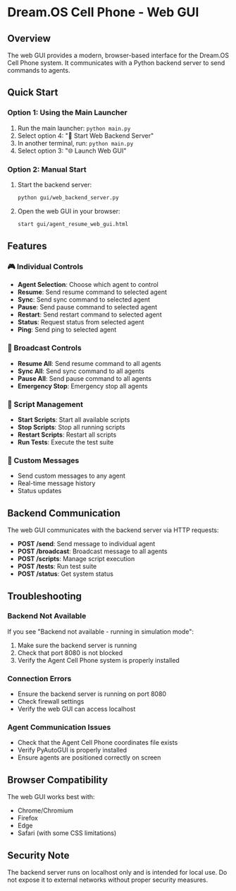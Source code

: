 # Dream.OS Cell Phone - Web GUI

## Overview
The web GUI provides a modern, browser-based interface for the Dream.OS Cell Phone system. It communicates with a Python backend server to send commands to agents.

## Quick Start

### Option 1: Using the Main Launcher
1. Run the main launcher: `python main.py`
2. Select option 4: "🔧 Start Web Backend Server"
3. In another terminal, run: `python main.py`
4. Select option 3: "🌐 Launch Web GUI"

### Option 2: Manual Start
1. Start the backend server:
   ```bash
   python gui/web_backend_server.py
   ```
2. Open the web GUI in your browser:
   ```bash
   start gui/agent_resume_web_gui.html
   ```

## Features

### 🎮 Individual Controls
- **Agent Selection**: Choose which agent to control
- **Resume**: Send resume command to selected agent
- **Sync**: Send sync command to selected agent
- **Pause**: Send pause command to selected agent
- **Restart**: Send restart command to selected agent
- **Status**: Request status from selected agent
- **Ping**: Send ping to selected agent

### 📢 Broadcast Controls
- **Resume All**: Send resume command to all agents
- **Sync All**: Send sync command to all agents
- **Pause All**: Send pause command to all agents
- **Emergency Stop**: Emergency stop all agents

### 🔧 Script Management
- **Start Scripts**: Start all available scripts
- **Stop Scripts**: Stop all running scripts
- **Restart Scripts**: Restart all scripts
- **Run Tests**: Execute the test suite

### 💬 Custom Messages
- Send custom messages to any agent
- Real-time message history
- Status updates

## Backend Communication

The web GUI communicates with the backend server via HTTP requests:

- **POST /send**: Send message to individual agent
- **POST /broadcast**: Broadcast message to all agents
- **POST /scripts**: Manage script execution
- **POST /tests**: Run test suite
- **POST /status**: Get system status

## Troubleshooting

### Backend Not Available
If you see "Backend not available - running in simulation mode":
1. Make sure the backend server is running
2. Check that port 8080 is not blocked
3. Verify the Agent Cell Phone system is properly installed

### Connection Errors
- Ensure the backend server is running on port 8080
- Check firewall settings
- Verify the web GUI can access localhost

### Agent Communication Issues
- Check that the Agent Cell Phone coordinates file exists
- Verify PyAutoGUI is properly installed
- Ensure agents are positioned correctly on screen

## Browser Compatibility

The web GUI works best with:
- Chrome/Chromium
- Firefox
- Edge
- Safari (with some CSS limitations)

## Security Note

The backend server runs on localhost only and is intended for local use. Do not expose it to external networks without proper security measures. 